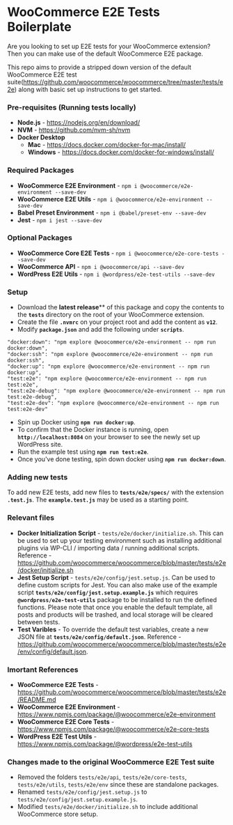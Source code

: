 # WooCommerce E2E Tests Boilerplate

Are you looking to set up E2E tests for your WooCommerce extension? Then you can make use of the default WooCommerce E2E package.

This repo aims to provide a stripped down version of the default WooCommerce E2E test suite(https://github.com/woocommerce/woocommerce/tree/master/tests/e2e) along with basic set up instructions to get started.

### Pre-requisites (Running tests locally)

* **Node.js** - https://nodejs.org/en/download/
* **NVM** - https://github.com/nvm-sh/nvm
* **Docker Desktop**
  * **Mac** - https://docs.docker.com/docker-for-mac/install/
  * **Windows** - https://docs.docker.com/docker-for-windows/install/

### Required Packages

* **WooCommerce E2E Environment** - `npm i @woocommerce/e2e-environment --save-dev`
* **WooCommerce E2E Utils** - `npm i @woocommerce/e2e-environment --save-dev`
* **Babel Preset Environment** - `npm i @babel/preset-env --save-dev`
* **Jest** - `npm i jest --save-dev`

### Optional Packages

* **WooCommerce Core E2E Tests** - `npm i @woocommerce/e2e-core-tests --save-dev`
* **WooCommerce API** - `npm i @woocommerce/api --save-dev`
* **WordPress E2E Utils** - `npm i @wordpress/e2e-test-utils --save-dev`

### Setup

* Download the **latest release**** of this package and copy the contents to the **`tests`** directory on the root of your WooCommerce extension.
* Create the file **`.nvmrc`** on your project root and add the content as **`v12`**.
* Modify **`package.json`** and add the following under **`scripts`**.

```
"docker:down": "npm explore @woocommerce/e2e-environment -- npm run docker:down",
"docker:ssh": "npm explore @woocommerce/e2e-environment -- npm run docker:ssh",
"docker:up": "npm explore @woocommerce/e2e-environment -- npm run docker:up",
"test:e2e": "npm explore @woocommerce/e2e-environment -- npm run test:e2e",
"test:e2e-debug": "npm explore @woocommerce/e2e-environment -- npm run test:e2e-debug",
"test:e2e-dev": "npm explore @woocommerce/e2e-environment -- npm run test:e2e-dev"
```

* Spin up Docker using **`npm run docker:up`**.
* To confirm that the Docker instance is running, open **`http://localhost:8084`** on your browser to see the newly set up WordPress site.
* Run the example test using **`npm run test:e2e`**.
* Once you've done testing, spin down docker using **`npm run docker:down`**.

### Adding new tests

To add new E2E tests, add new files to **`tests/e2e/specs/`** with the extension **`.test.js`**. The **`example.test.js`** may be used as a starting point.

### Relevant files

* **Docker Initialization Script** - `tests/e2e/docker/initialize.sh`. This can be used to set up your testing environment such as installing additional plugins via WP-CLI / importing data / running additional scripts. Reference - https://github.com/woocommerce/woocommerce/blob/master/tests/e2e/docker/initialize.sh
* **Jest Setup Script** - `tests/e2e/config/jest.setup.js`. Can be used to define custom scripts for Jest. You can also make use of the example script **`tests/e2e/config/jest.setup.example.js`** which requires **`@wordpress/e2e-test-utils`** package to be installed to run the defined functions. Please note that once you enable the default template, all posts and products will be trashed, and local storage will be cleared between tests.
* **Test Varibles** - To override the default test variables, create a new JSON file at **`tests/e2e/config/default.json`**. Reference - https://github.com/woocommerce/woocommerce/blob/master/tests/e2e/env/config/default.json.

### Imortant References

* **WooCommerce E2E Tests** - https://github.com/woocommerce/woocommerce/blob/master/tests/e2e/README.md
* **WooCommerce E2E Environment** - https://www.npmjs.com/package/@woocommerce/e2e-environment
* **WooCommerce E2E Core Tests** - https://www.npmjs.com/package/@woocommerce/e2e-core-tests
* **WordPress E2E Test Utils** - https://www.npmjs.com/package/@wordpress/e2e-test-utils

### Changes made to the original WooCommerce E2E Test suite

* Removed the folders `tests/e2e/api`, `tests/e2e/core-tests`, `tests/e2e/utils`, `tests/e2e/env` since these are standalone packages.
* Renamed `tests/e2e/config/jest.setup.js` to `tests/e2e/config/jest.setup.example.js`.
* Modified `tests/e2e/docker/initialize.sh` to include additional WooCommerce store setup.
